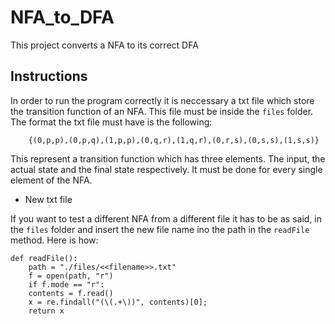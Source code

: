 # NFA_to_DFA

This project converts a NFA to its correct DFA

## Instructions

In order to run the program correctly it is neccessary a txt file which store the transition function of an NFA. This file must be inside the `files` folder.
<br> The format the txt file must have is the following: 

        {(0,p,p),(0,p,q),(1,p,p),(0,q,r),(1,q,r),(0,r,s),(0,s,s),(1,s,s)}

This represent a transition function which has three elements. The input, the actual state and the final state respectively. It must be done for every single element of the NFA. 

- New txt file

If you want to test a different NFA from a different file it has to be as said, in the `files` folder and insert the new file name ino the path in the `readFile` method. Here is how: 

    def readFile():
        path = "./files/<<filename>>.txt"
        f = open(path, "r")
        if f.mode == "r":
        contents = f.read()
        x = re.findall("(\(.+\))", contents)[0];
        return x